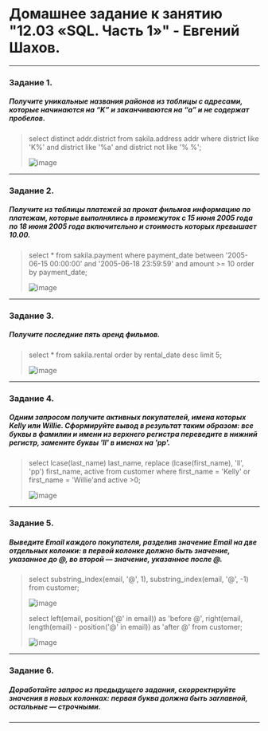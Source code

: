 # Домашнее задание к занятию "12.03 «SQL. Часть 1»" - Евгений Шахов.
---

### Задание 1.
##### Получите уникальные названия районов из таблицы с адресами, которые начинаются на “K” и заканчиваются на “a” и не содержат пробелов.
> select distinct addr.district from sakila.address addr where district like 'K%' and district like '%a' and district not like '% %';
> 
> ![image](https://user-images.githubusercontent.com/122415129/235296549-c34e1ece-516b-4c40-b531-bdaabf07f493.png)

---
### Задание 2.
##### Получите из таблицы платежей за прокат фильмов информацию по платежам, которые выполнялись в промежуток с 15 июня 2005 года по 18 июня 2005 года включительно и стоимость которых превышает 10.00.
> select * from sakila.payment where payment_date between '2005-06-15 00:00:00' and '2005-06-18 23:59:59' and amount >= 10 order by payment_date;
> 
> ![image](https://user-images.githubusercontent.com/122415129/235297183-a7ec367f-bed7-48d0-af1f-bf0ec10e4f5e.png)

---
### Задание 3.
##### Получите последние пять аренд фильмов.
> select * from sakila.rental order by rental_date desc limit 5;
> 
> ![image](https://user-images.githubusercontent.com/122415129/235297593-6062f870-acf7-4ca6-b2be-bf2c2b324997.png)

---
### Задание 4.
##### Одним запросом получите активных покупателей, имена которых Kelly или Willie. Сформируйте вывод в результат таким образом: все буквы в фамилии и имени из верхнего регистра переведите в нижний регистр, замените буквы 'll' в именах на 'pp'.
> select lcase(last_name) last_name, replace (lcase(first_name), 'll', 'pp') first_name, active from  customer where first_name = 'Kelly' or first_name = 'Willie'and active >0;
> 
> ![image](https://user-images.githubusercontent.com/122415129/235302727-c1071f7c-e85c-4797-b215-8ed0d0045c6b.png)

---
### Задание 5.
##### Выведите Email каждого покупателя, разделив значение Email на две отдельных колонки: в первой колонке должно быть значение, указанное до @, во второй — значение, указанное после @.
> select substring_index(email, '@', 1), substring_index(email, '@', -1) from customer;  
> 
> ![image](https://user-images.githubusercontent.com/122415129/235304205-2121658a-e461-48ef-9db6-51f10a2f332e.png)
> 
> select left(email, position('@' in email)) as 'before @', right(email, length(email) - position('@' in email)) as 'after @' from customer;
> 
> ![image](https://user-images.githubusercontent.com/122415129/235304269-49687087-65cf-4321-9901-ee49dd659aa6.png)

---
### Задание 6.
##### Доработайте запрос из предыдущего задания, скорректируйте значения в новых колонках: первая буква должна быть заглавной, остальные — строчными.
> 
> 

---
